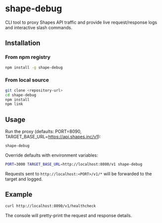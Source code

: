 # shape-debug

CLI tool to proxy Shapes API traffic and provide live request/response logs and interactive slash commands.

## Installation

### From npm registry

```bash
npm install -g shape-debug
```

### From local source

```bash
git clone <repository-url>
cd shape-debug
npm install
npm link
```

## Usage

Run the proxy (defaults: PORT=8090, TARGET_BASE_URL=https://api.shapes.inc/v1):

```bash
shape-debug
```

Override defaults with environment variables:

```bash
PORT=3000 TARGET_BASE_URL=http://localhost:8080/v1 shape-debug
```

Requests sent to `http://localhost:<PORT>/v1/*` will be forwarded to the target and logged.

## Example

```bash
curl http://localhost:8090/v1/healthcheck
```

The console will pretty-print the request and response details.